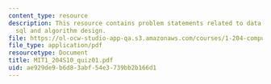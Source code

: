 ```yaml
---
content_type: resource
description: This resource contains problem statements related to data model, database
  sql and algorithm design.
file: https://ol-ocw-studio-app-qa.s3.amazonaws.com/courses/1-204-computer-algorithms-in-systems-engineering-spring-2010/ae929de9b6d83abf54e3739bb2b166d1_MIT1_204S10_quiz01.pdf
file_type: application/pdf
resourcetype: Document
title: MIT1_204S10_quiz01.pdf
uid: ae929de9-b6d8-3abf-54e3-739bb2b166d1
---
```


